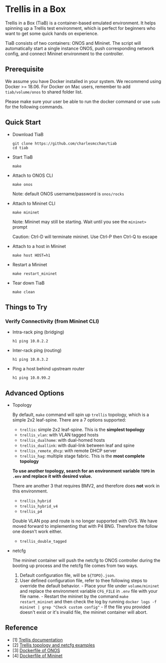 # Trellis in a Box

Trellis in a Box (TiaB) is a container-based emulated environment.
It helps spinning up a Trellis test environment, which is perfect for beginners who want to get some quick hands on experience.

TiaB consists of two containers: ONOS and Mininet.
The script will automatically start a single instance ONOS, push corresponding network config, and connect Mininet environment to the controller.

## Prerequisite
We assume you have Docker installed in your system. We recommend using Docker >= 18.06.
For Docker on Mac users, remember to add `tiab/volume/onos` to shared folder list.

Please make sure your user be able to run the docker command or use `sudo` for the following commands.

## Quick Start

- Download TiaB
    ```
    git clone https://github.com/charlesmcchan/tiab
    cd tiab
    ```

- Start TiaB
    ```
    make
    ```

- Attach to ONOS CLI
    ```
    make onos
    ```
    Note: default ONOS username/password is `onos/rocks`

- Attach to Mininet CLI
    ```
    make mininet
    ```

    Note: Mininet may still be starting. Wait until you see the `mininet>` prompt

    Caution: Ctrl-D will terminate mininet. Use Ctrl-P then Ctrl-Q to escape

- Attach to a host in Mininet
    ```
    make host HOST=h1
    ```

- Restart a Mininet
    ```
    make restart_mininet
    ```

- Tear down TiaB
    ```
    make clean
    ```

## Things to Try

### Verify Connectivity (from Mininet CLI)

- Intra-rack ping (bridging)
    ```
    h1 ping 10.0.2.2
    ```

- Inter-rack ping (routing)
    ```
    h1 ping 10.0.3.2
    ```

- Ping a host behind upstream router
    ```
    h1 ping 10.0.99.2
    ```

## Advanced Options

- Topology

    By default, `make` command will spin up `trellis` topology, which is a simple 2x2 leaf-spine. There are a 7 options supported:
    - `trellis`: simple 2x2 leaf-spine. This is the **simplest topology**
    - `trellis_vlan`: with VLAN tagged hosts
    - `trellis_dualhome`: with dual-homed hosts
    - `trellis_duallink`: with dual-link between leaf and spine
    - `trellis_remote_dhcp`: with remote DHCP server
    - `trellis_hag`: multiple stage fabric. This is the **most complete topology**

    **To use another topology, search for an environment variable `TOPO` in `.env` and replace it with desired value.**

    There are another 3 that requires BMV2, and therefore does **not** work in this environment.
    - `trellis_hybrid`
    - `trellis_hybrid_v4`
    - `trellis_p4`

    Double VLAN pop and route is no longer supported with OVS. We have moved forward to implementing that with P4 BNG. Therefore the follow one doesn't work either.
    - `trellis_double_tagged`

- netcfg

    The mininet container will push the netcfg to ONOS controller during the booting up process and the netcfg file comes from two ways.
    1. Default configuration file, will be `${TOPO}.json`.
    1. User defined configuration file, refer to thee following steps to override the default behavior.
      - Place your file under `volume/mininet` and replace the environment variable `CFG_FILE` in `.env` file with your file name.
      - Restart the mininet by the command `make restart_mininet` and then check the log by running `docker logs -f mininet | grep "Check custom config"`
      - If the file you provided doesn't exist or it's invalid file, the mininet container will abort.

## Reference
- [1] [Trellis documentation](https://docs.trellisfabric.org)
- [2] [Trellis topology and netcfg examples](https://github.com/opennetworkinglab/routing/tree/master/trellis)
- [3] [Dockerfile of ONOS](https://github.com/opennetworkinglab/onos/blob/master/Dockerfile)
- [4] [Dockerfile of Mininet](http://github.com/opennetworkinglab/routing/tree/master/trellis/docker/Dockerfile)
